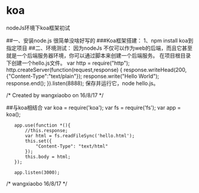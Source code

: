 # koa
nodeJs环境下koa框架初试

##一、安装node.js 
       很简单没啥好写的
###Koa框架搭建：
       1、npm install koa到指定项目
##二、环境测试：
    因为nodeJs 不仅可以作为web的后端，而且它甚至就是一个后端服务器环境，你可以通过脚本来创建一个后端服务。
    在项目根目录下创建一个hello.js文件。
    var http = require("http");
    http.createServer(function(request,response)
    {
        response.writeHead(200,{"Content-Type":"text/plain"});
        response.write("Hello World");
        response.end();
    }).listen(8888);
    保存并运行它，node hello.js。

/* Created by wangxiaobo on 16/8/17 */

##与koa相结合
       var koa = require('koa');
       var fs = require('fs');
       var app = koa();
       
       app.use(function *(){
           //this.response;
           var html = fs.readFileSync('hello.html');
           this.set({
               "Content-Type": "text/html"
           });
           this.body = html;
       });
       
       app.listen(3000);
       
/* wangxiaobo 16/8/17 */
